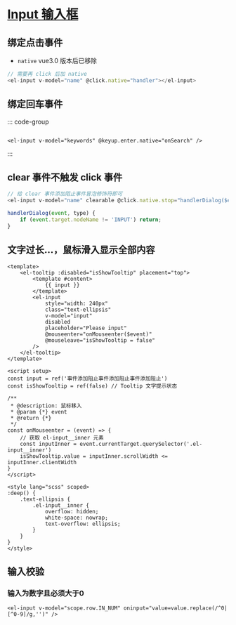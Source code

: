 # [Input 输入框](https://element-plus.gitee.io/zh-CN/component/input)

## 绑定点击事件
- `native` vue3.0 版本后已移除
```js
// 需要再 click 后加 native
<el-input v-model="name" @click.native="handler"></el-input>
```

## 绑定回车事件
::: code-group

```vue [vue3]

```

```vue [vue2]
<el-input v-model="keywords" @keyup.enter.native="onSearch" />
```

:::

## clear 事件不触发 click 事件
```js
// 给 clear 事件添加阻止事件冒泡修饰符即可
<el-input v-model="name" clearable @click.native.stop="handlerDialog($event)"></el-input>

handlerDialog(event, type) {
    if (event.target.nodeName != 'INPUT') return;
}
```

## 文字过长...，鼠标滑入显示全部内容
```vue
<template>
    <el-tooltip :disabled="isShowTooltip" placement="top">
        <template #content>
            {{ input }}
        </template>
        <el-input
            style="width: 240px"
            class="text-ellipsis"
            v-model="input"
            disabled
            placeholder="Please input"
            @mouseenter="onMouseenter($event)"
            @mouseleave="isShowTooltip = false"
        />
    </el-tooltip>
</template>

<script setup>
const input = ref('事件添加阻止事件添加阻止事件添加阻止')
const isShowTooltip = ref(false) // Tooltip 文字提示状态

/**
 * @description: 鼠标移入
 * @param {*} event
 * @return {*}
 */
const onMouseenter = (event) => {
    // 获取 el-input__inner 元素
    const inputInner = event.currentTarget.querySelector('.el-input__inner')
    isShowTooltip.value = inputInner.scrollWidth <= inputInner.clientWidth
}
</script>

<style lang="scss" scoped>
:deep() {
    .text-ellipsis {
        .el-input__inner {
            overflow: hidden;
            white-space: nowrap;
            text-overflow: ellipsis;
        }
    }
}
</style>
```

## 输入校验

### 输入为数字且必须大于0
```vue
<el-input v-model="scope.row.IN_NUM" oninput="value=value.replace(/^0|[^0-9]/g,'')" />
```






